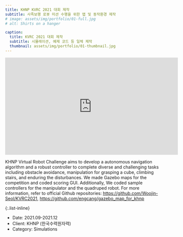```yaml
---
title: KHNP KVRC 2021 대회 제작
subtitle: 사족보행 로봇 미션 수행을 위한 맵 및 동작환경 제작
# image: assets/img/portfolio/01-full.jpg
# alt: Shirts on a hanger

caption:
  title: KVRC 2021 대회 제작
  subtitle: 시뮬레이션, 예제 코드 등 일체 제작
  thumbnail: assets/img/portfolio/01-thumbnail.jpg
---
```

  <iframe width="560" height="315" src="https://www.youtube.com/embed/6oXx2bvzU9Y" title="YouTube video player" frameborder="0" allow="accelerometer; autoplay; clipboard-write; encrypted-media; gyroscope; picture-in-picture" allowfullscreen></iframe>

KHNP Virtual Robot Challenge aims to develop a autonomous navigation algorithm and a robust controller to complete diverse and challenging tasks including obstacle avoidance, manipulation for grasping a cube, climbing stairs, and enduring the disturbances. We made Gazebo maps for the competition and coded scoring GUI. Additionally, We coded sample controllers for the manipulator and the quadruped robot.
For more information, refer to official Github repositories: https://github.com/Woojin-Seol/KVRC2021, https://github.com/engcang/gazebo_map_for_khnp

{:.list-inline}
- Date: 2021.09-2021.12
- Client: KHNP (한국수력원자력)
- Category: Simulations

